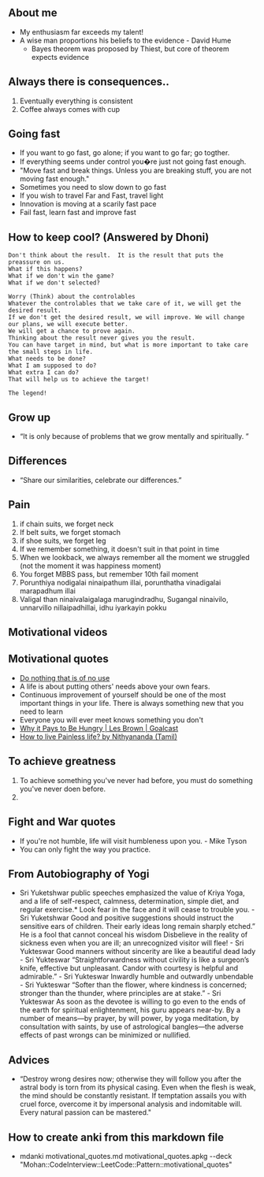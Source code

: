 ## About me
* My enthusiasm far exceeds my talent!
* A wise man proportions his beliefs to the evidence - David Hume
  * Bayes theorem was proposed by Thiest, but core of theorem expects evidence

## Always there is consequences..
1. Eventually everything is consistent
2. Coffee always comes with cup

## Going fast
* If you want to go fast, go alone; if you want to go far; go togther.
* If everything seems under control you�re just not going fast enough. 
* "Move fast and break things. Unless you are breaking stuff, you are not moving fast enough."
* Sometimes you need to slow down to go fast
* If you wish to travel Far and Fast, travel light
* Innovation is moving at a scarily fast pace
* Fail fast, learn fast and improve fast

## How to keep cool? (Answered by Dhoni)
```
Don't think about the result.  It is the result that puts the preassure on us.
What if this happens?
What if we don't win the game?
What if we don't selected?

Worry (Think) about the controlables
Whatever the controlables that we take care of it, we will get the desired result.
If we don't get the desired result, we will improve. We will change our plans, we will execute better.
We will get a chance to prove again.
Thinking about the result never gives you the result.
You can have target in mind, but what is more important to take care the small steps in life.
What needs to be done?
What I am supposed to do?
What extra I can do?
That will help us to achieve the target!

The legend!
```

## Grow up
* “It is only because of problems that we grow mentally and spiritually. ”

## Differences
* “Share our similarities, celebrate our differences.” 

## Pain

1. if chain suits, we forget neck
1. If belt suits, we forget stomach 
1. if shoe suits, we forget leg
1. If we remember something, it doesn't suit in that point in time
1. When we lookback, we always remember all the moment we struggled (not the moment it was happiness moment)
  1. You forget MBBS pass, but remember 10th fail moment
1. Porunthiya nodigalai ninaipathum illai, porunthatha vinadigalai marapadhum illai
1. Valigal than ninaivalaigalaga marugindradhu, Sugangal ninaivilo, unnarvillo nillaipadhillai, idhu iyarkayin pokku

## Motivational videos

## Motivational quotes
* [Do nothing that is of no use](https://rubikscode.net/2018/04/23/how-to-use-miyamoto-musashis-philosophy-to-become-better-software-crafter/)
* A life is about putting others' needs above your own fears. 
* Continuous improvement of yourself should be one of the most important things in your life. There is always something new that you need to learn 
* Everyone you will ever meet knows something you don't
* [Why it Pays to Be Hungry | Les Brown | Goalcast](https://youtu.be/xFr0FKnaLDk)
* [How to live Painless life? by Nithyananda (Tamil)](https://www.youtube.com/watch?v=OIaDIrIQbTI)


## To achieve greatness

1. To achieve something you've never had before, you must do something you've never doen before.
2. 

## Fight and War quotes
* If you're not humble, life will visit humbleness upon you. - Mike Tyson
* You can only fight the way you practice.

## From Autobiography of Yogi
* Sri Yuketshwar public speeches emphasized the value of Kriya Yoga, and a life of self-respect, calmness, determination, simple diet, and regular exercise.*
Look fear in the face and it will cease to trouble you. - Sri Yuketshwar
Good and positive suggestions should instruct the sensitive ears of children. Their early ideas long remain sharply etched.”
He is a fool that cannot conceal his wisdom
Disbelieve in the reality of sickness even when you are ill; an unrecognized visitor will flee! - Sri Yukteswar
Good manners without sincerity are like a beautiful dead lady - Sri Yukteswar
“Straightforwardness without civility is like a surgeon’s knife, effective but unpleasant. Candor with courtesy is helpful and admirable.”  - Sri Yukteswar
Inwardly humble and outwardly unbendable - Sri Yukteswar
“Softer than the flower, where kindness is concerned; stronger than the thunder, where principles are at stake.” - Sri Yukteswar
As soon as the devotee is willing to go even to the ends of the earth for spiritual enlightenment, his guru appears near-by.
By a number of means—by prayer, by will power, by yoga meditation, by consultation with saints, by use of astrological bangles—the adverse effects of past wrongs can be minimized or nullified.

## Advices
* “Destroy wrong desires now; otherwise they will follow you after the astral body is torn from its physical casing. Even when the flesh is weak, the mind should be constantly resistant. If temptation assails you with cruel force, overcome it by impersonal analysis and indomitable will. Every natural passion can be mastered."

## How to create anki from this markdown file
* mdanki motivational_quotes.md motivational_quotes.apkg --deck "Mohan::CodeInterview::LeetCode::Pattern::motivational_quotes"
